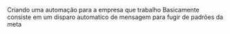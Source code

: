 Criando uma automação para a empresa que trabalho 
Basicamente consiste em um disparo automatico de mensagem para fugir de padrões da meta
